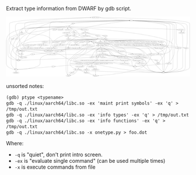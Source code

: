 Extract type information from DWARF by gdb script.

![](./screenshot.png)

unsorted notes:

```
(gdb) ptype <typename>
gdb -q ./linux/aarch64/libc.so -ex 'maint print symbols' -ex 'q' > /tmp/out.txt
gdb -q ./linux/aarch64/libc.so -ex 'info types' -ex 'q' > /tmp/out.txt
gdb -q ./linux/aarch64/libc.so -ex 'info functions' -ex 'q' > /tmp/out.txt
gdb -q ./linux/aarch64/libc.so -x onetype.py > foo.dot
```

Where:

* `-q` is "quiet", don't print intro screen.
* `-ex` is "evaluate single command" (can be used multiple times)
* `-x` is execute commands from file

